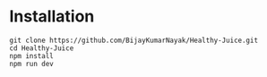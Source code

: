 
# Installation
``` 
git clone https://github.com/BijayKumarNayak/Healthy-Juice.git
cd Healthy-Juice
npm install
npm run dev
```

